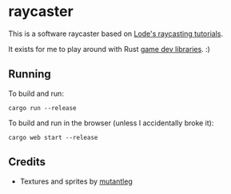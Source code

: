 # raycaster

This is a software raycaster based on [Lode's raycasting tutorials](https://lodev.org/cgtutor/index.html).

It exists for me to play around with Rust [game dev libraries](https://arewegameyet.com/). :)

## Running

To build and run:

```
cargo run --release
```

To build and run in the browser (unless I accidentally broke it):

```
cargo web start --release
```


## Credits

- Textures and sprites by [mutantleg](https://mutantleg.itch.io/)
